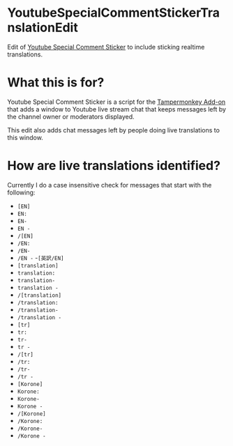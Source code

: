 # YoutubeSpecialCommentStickerTranslationEdit
Edit of [Youtube Special Comment Sticker](https://gitgud.io/AsobiTaizen/youtubespecialcommentsticker) to include sticking realtime translations.

# What this is for?
Youtube Special Comment Sticker is a script for the [Tampermonkey Add-on](https://addons.mozilla.org/en-US/firefox/addon/tampermonkey/) that adds a window to Youtube live stream chat that keeps messages left by the channel owner or moderators displayed.

This edit also adds chat messages left by people doing live translations to this window.

# How are live translations identified?
Currently I do a case insensitive check for messages that start with the following:
- `[EN]`
- `EN:`
- `EN-`
- `EN -`
- `/[EN]`
- `/EN:`
- `/EN-`
- `/EN -`
-`[英訳/EN]`
- `[translation]`
- `translation:`
- `translation-`
- `translation -`
- `/[translation]`
- `/translation:`
- `/translation-`
- `/translation -`
- `[tr]`
- `tr:`
- `tr-`
- `tr -`
- `/[tr]`
- `/tr:`
- `/tr-`
- `/tr -`
- `[Korone]`
- `Korone:`
- `Korone-`
- `Korone -`
- `/[Korone]`
- `/Korone:`
- `/Korone-`
- `/Korone -`